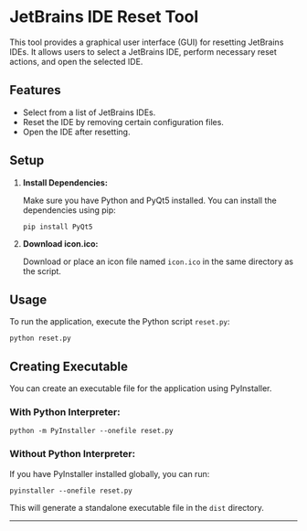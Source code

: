 # JetBrains IDE Reset Tool

This tool provides a graphical user interface (GUI) for resetting JetBrains IDEs. It allows users to select a JetBrains IDE, perform necessary reset actions, and open the selected IDE. 

## Features

- Select from a list of JetBrains IDEs.
- Reset the IDE by removing certain configuration files.
- Open the IDE after resetting.

## Setup

1. **Install Dependencies:**
   
   Make sure you have Python and PyQt5 installed. You can install the dependencies using pip:

   ```
   pip install PyQt5
   ```

2. **Download icon.ico:**

   Download or place an icon file named `icon.ico` in the same directory as the script.

## Usage

To run the application, execute the Python script `reset.py`:

```
python reset.py
```

## Creating Executable

You can create an executable file for the application using PyInstaller. 

### With Python Interpreter:

```
python -m PyInstaller --onefile reset.py
```

### Without Python Interpreter:

If you have PyInstaller installed globally, you can run:

```
pyinstaller --onefile reset.py
```

This will generate a standalone executable file in the `dist` directory.

---